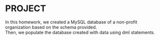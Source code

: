 # PROJECT

In this homework, we created a MySQL database of a non-profit organization based on the schema provided. <br> Then, we populate the database created with data using dml statements.

 
 
 
